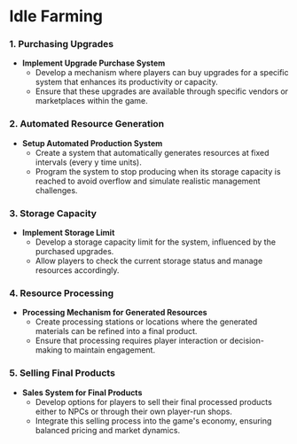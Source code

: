 # Idle Farming

### **1. Purchasing Upgrades**

- **Implement Upgrade Purchase System**
    - Develop a mechanism where players can buy upgrades for a specific system that enhances its productivity or capacity.
    - Ensure that these upgrades are available through specific vendors or marketplaces within the game.

### **2. Automated Resource Generation**

- **Setup Automated Production System**
    - Create a system that automatically generates resources at fixed intervals (every y time units).
    - Program the system to stop producing when its storage capacity is reached to avoid overflow and simulate realistic management challenges.

### **3. Storage Capacity**

- **Implement Storage Limit**
    - Develop a storage capacity limit for the system, influenced by the purchased upgrades.
    - Allow players to check the current storage status and manage resources accordingly.

### **4. Resource Processing**

- **Processing Mechanism for Generated Resources**
    - Create processing stations or locations where the generated materials can be refined into a final product.
    - Ensure that processing requires player interaction or decision-making to maintain engagement.

### **5. Selling Final Products**

- **Sales System for Final Products**
    - Develop options for players to sell their final processed products either to NPCs or through their own player-run shops.
    - Integrate this selling process into the game's economy, ensuring balanced pricing and market dynamics.